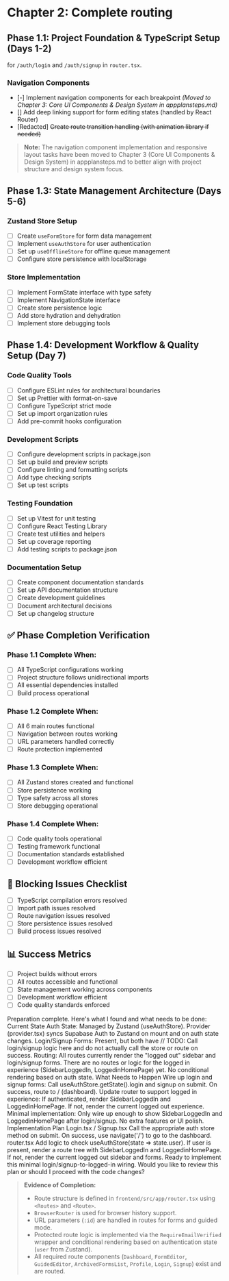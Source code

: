 # Chapter 2: Complete routing

## Phase 1.1: Project Foundation & TypeScript Setup (Days 1-2)

for `/auth/login` and `/auth/signup` in `router.tsx`.

### Navigation Components

- [-] Implement navigation components for each breakpoint _(Moved to Chapter 3: Core UI Components & Design System in appplansteps.md)_
- [] Add deep linking support for form editing states (handled by React Router)
- [Redacted] ~~Create route transition handling (with animation library if needed)~~

> **Note:** The navigation component implementation and responsive layout tasks have been moved to Chapter 3 (Core UI Components & Design System) in appplansteps.md to better align with project structure and design system focus.

## Phase 1.3: State Management Architecture (Days 5-6)

### Zustand Store Setup

- [ ] Create `useFormStore` for form data management
- [ ] Implement `useAuthStore` for user authentication
- [ ] Set up `useOfflineStore` for offline queue management
- [ ] Configure store persistence with localStorage

### Store Implementation

- [ ] Implement FormState interface with type safety
- [ ] Implement NavigationState interface
- [ ] Create store persistence logic
- [ ] Add store hydration and dehydration
- [ ] Implement store debugging tools

## Phase 1.4: Development Workflow & Quality Setup (Day 7)

### Code Quality Tools

- [ ] Configure ESLint rules for architectural boundaries
- [ ] Set up Prettier with format-on-save
- [ ] Configure TypeScript strict mode
- [ ] Set up import organization rules
- [ ] Add pre-commit hooks configuration

### Development Scripts

- [ ] Configure development scripts in package.json
- [ ] Set up build and preview scripts
- [ ] Configure linting and formatting scripts
- [ ] Add type checking scripts
- [ ] Set up test scripts

### Testing Foundation

- [ ] Set up Vitest for unit testing
- [ ] Configure React Testing Library
- [ ] Create test utilities and helpers
- [ ] Set up coverage reporting
- [ ] Add testing scripts to package.json

### Documentation Setup

- [ ] Create component documentation standards
- [ ] Set up API documentation structure
- [ ] Create development guidelines
- [ ] Document architectural decisions
- [ ] Set up changelog structure

## ✅ Phase Completion Verification

### Phase 1.1 Complete When:

- [ ] All TypeScript configurations working
- [ ] Project structure follows unidirectional imports
- [ ] All essential dependencies installed
- [ ] Build process operational

### Phase 1.2 Complete When:

- [ ] All 6 main routes functional
- [ ] Navigation between routes working
- [ ] URL parameters handled correctly
- [ ] Route protection implemented

### Phase 1.3 Complete When:

- [ ] All Zustand stores created and functional
- [ ] Store persistence working
- [ ] Type safety across all stores
- [ ] Store debugging operational

### Phase 1.4 Complete When:

- [ ] Code quality tools operational
- [ ] Testing framework functional
- [ ] Documentation standards established
- [ ] Development workflow efficient

## 🚨 Blocking Issues Checklist

- [ ] TypeScript compilation errors resolved
- [ ] Import path issues resolved
- [ ] Route navigation issues resolved
- [ ] Store persistence issues resolved
- [ ] Build process issues resolved

## 📊 Success Metrics

- [ ] Project builds without errors
- [ ] All routes accessible and functional
- [ ] State management working across components
- [ ] Development workflow efficient
- [ ] Code quality standards enforced

Preparation complete. Here's what I found and what needs to be done:
Current State
Auth State:
Managed by Zustand (useAuthStore).
Provider (provider.tsx) syncs Supabase Auth to Zustand on mount and on auth state changes.
Login/Signup Forms:
Present, but both have // TODO: Call login/signup logic here and do not actually call the store or route on success.
Routing:
All routes currently render the "logged out" sidebar and login/signup forms.
There are no routes or logic for the logged in experience (SidebarLoggedIn, LoggedinHomePage) yet.
No conditional rendering based on auth state.
What Needs to Happen
Wire up login and signup forms:
Call useAuthStore.getState().login and signup on submit.
On success, route to / (dashboard).
Update router to support logged in experience:
If authenticated, render SidebarLoggedIn and LoggedinHomePage.
If not, render the current logged out experience.
Minimal implementation:
Only wire up enough to show SidebarLoggedIn and LoggedinHomePage after login/signup.
No extra features or UI polish.
Implementation Plan
Login.tsx / Signup.tsx
Call the appropriate auth store method on submit.
On success, use navigate('/') to go to the dashboard.
router.tsx
Add logic to check useAuthStore(state => state.user).
If user is present, render a route tree with SidebarLoggedIn and LoggedinHomePage.
If not, render the current logged out sidebar and forms.
Ready to implement this minimal login/signup-to-logged-in wiring.
Would you like to review this plan or should I proceed with the code changes?

> **Evidence of Completion:**
>
> - Route structure is defined in `frontend/src/app/router.tsx` using `<Routes>` and `<Route>`.
> - `BrowserRouter` is used for browser history support.
> - URL parameters (`:id`) are handled in routes for forms and guided mode.
> - Protected route logic is implemented via the `RequireEmailVerified` wrapper and conditional rendering based on authentication state (`user` from Zustand).
> - All required route components (`Dashboard`, `FormEditor`, `GuidedEditor`, `ArchivedFormsList`, `Profile`, `Login`, `Signup`) exist and are routed.
